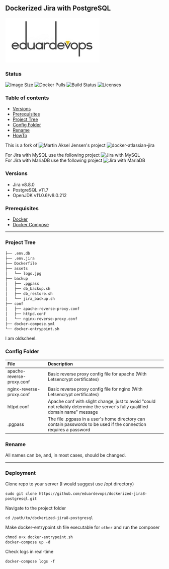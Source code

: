 ## Dockerized Jira with PostgreSQL

![Logo](./assets/logo.jpg)

### Status
<img alt="Image Size" src="https://img.shields.io/docker/image-size/eduardevops/jira8-postgresql" style="max-width:100%;"> <img alt="Docker Pulls" src="https://img.shields.io/docker/pulls/eduardevops/jira8-postgresql" style="max-width:100%;"> <img alt="Build Status" src="https://img.shields.io/docker/cloud/build/eduardevops/jira8-postgresql" style="max-width:100%;"> <img alt="Licenses" src="https://img.shields.io/badge/License-GPLv3-blue.svg" style="max-width:100%;">

### Table of contents
* [Versions](#Versions)
* [Prerequisites](#Prerequisites)
* [Project Tree](#Project-Tree)
* [Config Folder](#Config-Folder)
* [Rename](#Rename)
* [HowTo](#HowTo)

This is a fork of ![Martin Aksel Jensen's](https://github.com/cptactionhank) project ![docker-atlassian-jira](https://github.com/cptactionhank/docker-atlassian-jira)  <br>

For Jira with MySQL use the following project ![Jira with MySQL](https://github.com/eduardevops/dockerized-jira8-mysql) <br>
For Jira with MariaDB use the following project ![Jira with MariaDB](https://github.com/eduardevops/dockerized-jira8-mariadb)

### Versions
*	Jira v8.8.0
*	PostgreSQL v11.7
* OpenJDK v11.0.6/v8.0.212

### Prerequisites
*	[Docker](https://www.docker.com/)
*	[Docker Compose](https://docs.docker.com/compose/install/)
------

### Project Tree

```less
├── .env.db
├── .env.jira
├── Dockerfile
├── assets
│   └── logo.jpg
├── backup
│   ├── .pgpass
│   ├── db_backup.sh
│   ├── db_restore.sh
│   └── jira_backup.sh
├── conf
│   ├── apache-reverse-proxy.conf
│   ├── httpd.conf
│   └── nginx-reverse-proxy.conf
├── docker-compose.yml
└── docker-entrypoint.sh
```

I am oldscheel.


### Config Folder
| File                        | Description                                                                                   |
| :-------------------------- |:--------------------------------------------------------------------------------------------- |
| apache-reverse-proxy.conf   | Basic reverse proxy config file for apache (With Letsencrypt certificates)                    |
| nginx-reverse-proxy.conf    | Basic reverse proxy config file for nginx  (With Letsencrypt certificates)                    |
| httpd.conf                  | Apache conf with slight change, just to avoid "could not reliably determine the server's fully qualified domain name" message      |
| .pgpass                     | The file .pgpass in a user's home directory can contain passwords to be used if the connection requires a password |

### Rename
All names can be, and, in most cases, should be changed.

-----

### Deployment
Clone repo to your server (I would suggest use /opt directory)
```less
sudo git clone https://github.com/eduardevops/dockerized-jira8-postgresql.git
```

Navigate to the project folder
```less
cd /path/to/dockerized-jira8-postgresql
```

Make docker-entrypoint.sh file executable for ```other``` and run the composer
```less
chmod o+x docker-entrypoint.sh
docker-compose up -d
```

Check logs in real-time
```less
docker-compose logs -f
```
